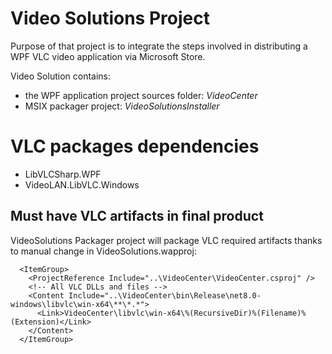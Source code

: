 # Video Solutions Project
Purpose of that project is to integrate the steps involved in distributing a WPF VLC video application via Microsoft Store.

Video Solution contains:
- the WPF application project sources folder: *VideoCenter*
- MSIX packager project: *VideoSolutionsInstaller*

# VLC packages dependencies
- LibVLCSharp.WPF
- VideoLAN.LibVLC.Windows
## Must have VLC artifacts in final product
VideoSolutions Packager project will package VLC required artifacts thanks to manual change in VideoSolutions.wapproj:
```
  <ItemGroup>
    <ProjectReference Include="..\VideoCenter\VideoCenter.csproj" />
    <!-- All VLC DLLs and files -->
    <Content Include="..\VideoCenter\bin\Release\net8.0-windows\libvlc\win-x64\**\*.*">
      <Link>VideoCenter\libvlc\win-x64\%(RecursiveDir)%(Filename)%(Extension)</Link>
    </Content>
  </ItemGroup>
```

